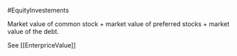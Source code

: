 #EquityInvestements 

Market value of common stock + market value of preferred stocks + market value of the debt. 

See [[EnterpriceValue]]

